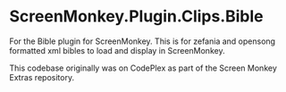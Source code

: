 # ScreenMonkey.Plugin.Clips.Bible
For the Bible plugin for ScreenMonkey.  This is for zefania and opensong formatted xml bibles to load and display in ScreenMonkey.

This codebase originally was on CodePlex as part of the Screen Monkey Extras repository.

